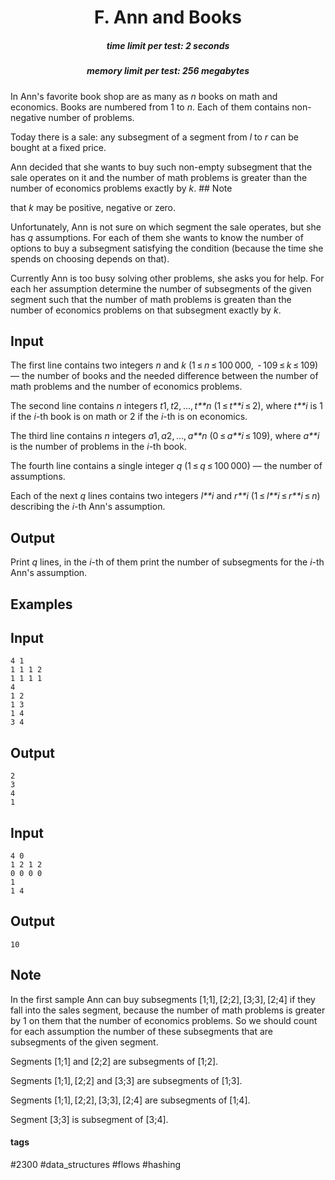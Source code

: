 <h1 style='text-align: center;'> F. Ann and Books</h1>

<h5 style='text-align: center;'>time limit per test: 2 seconds</h5>
<h5 style='text-align: center;'>memory limit per test: 256 megabytes</h5>

In Ann's favorite book shop are as many as *n* books on math and economics. Books are numbered from 1 to *n*. Each of them contains non-negative number of problems.

Today there is a sale: any subsegment of a segment from *l* to *r* can be bought at a fixed price. 

Ann decided that she wants to buy such non-empty subsegment that the sale operates on it and the number of math problems is greater than the number of economics problems exactly by *k*. ## Note

 that *k* may be positive, negative or zero.

Unfortunately, Ann is not sure on which segment the sale operates, but she has *q* assumptions. For each of them she wants to know the number of options to buy a subsegment satisfying the condition (because the time she spends on choosing depends on that).

Currently Ann is too busy solving other problems, she asks you for help. For each her assumption determine the number of subsegments of the given segment such that the number of math problems is greaten than the number of economics problems on that subsegment exactly by *k*.

## Input

The first line contains two integers *n* and *k* (1 ≤ *n* ≤ 100 000,  - 109 ≤ *k* ≤ 109) — the number of books and the needed difference between the number of math problems and the number of economics problems.

The second line contains *n* integers *t*1, *t*2, ..., *t**n* (1 ≤ *t**i* ≤ 2), where *t**i* is 1 if the *i*-th book is on math or 2 if the *i*-th is on economics.

The third line contains *n* integers *a*1, *a*2, ..., *a**n* (0 ≤ *a**i* ≤ 109), where *a**i* is the number of problems in the *i*-th book.

The fourth line contains a single integer *q* (1 ≤ *q* ≤ 100 000) — the number of assumptions.

Each of the next *q* lines contains two integers *l**i* and *r**i* (1 ≤ *l**i* ≤ *r**i* ≤ *n*) describing the *i*-th Ann's assumption.

## Output

Print *q* lines, in the *i*-th of them print the number of subsegments for the *i*-th Ann's assumption.

## Examples

## Input


```
4 1  
1 1 1 2  
1 1 1 1  
4  
1 2  
1 3  
1 4  
3 4  

```
## Output


```
2  
3  
4  
1  

```
## Input


```
4 0  
1 2 1 2  
0 0 0 0  
1  
1 4  

```
## Output


```
10  

```
## Note

In the first sample Ann can buy subsegments [1;1], [2;2], [3;3], [2;4] if they fall into the sales segment, because the number of math problems is greater by 1 on them that the number of economics problems. So we should count for each assumption the number of these subsegments that are subsegments of the given segment.

Segments [1;1] and [2;2] are subsegments of [1;2].

Segments [1;1], [2;2] and [3;3] are subsegments of [1;3].

Segments [1;1], [2;2], [3;3], [2;4] are subsegments of [1;4].

Segment [3;3] is subsegment of [3;4].



#### tags 

#2300 #data_structures #flows #hashing 